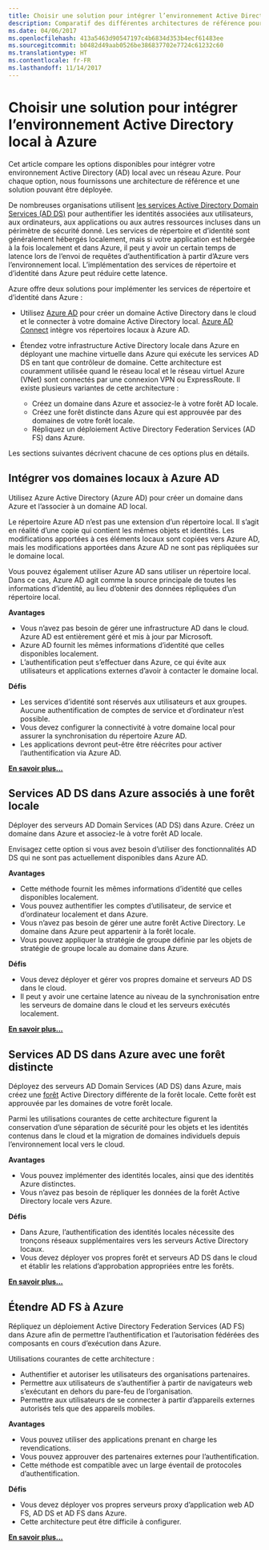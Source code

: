 ```yaml
---
title: Choisir une solution pour intégrer l’environnement Active Directory local à Azure.
description: Comparatif des différentes architectures de référence pour intégrer l’environnement Active Directory local à Azure.
ms.date: 04/06/2017
ms.openlocfilehash: 413a5463d90547197c4b6834d353b4ecf61483ee
ms.sourcegitcommit: b0482d49aab0526be386837702e7724c61232c60
ms.translationtype: HT
ms.contentlocale: fr-FR
ms.lasthandoff: 11/14/2017
---
```

# <a name="choose-a-solution-for-integrating-on-premises-active-directory-with-azure"></a>Choisir une solution pour intégrer l’environnement Active Directory local à Azure

Cet article compare les options disponibles pour intégrer votre environnement Active Directory (AD) local avec un réseau Azure. Pour chaque option, nous fournissons une architecture de référence et une solution pouvant être déployée.

De nombreuses organisations utilisent [les services Active Directory Domain Services (AD DS)][active-directory-domain-services] pour authentifier les identités associées aux utilisateurs, aux ordinateurs, aux applications ou aux autres ressources incluses dans un périmètre de sécurité donné. Les services de répertoire et d’identité sont généralement hébergés localement, mais si votre application est hébergée à la fois localement et dans Azure, il peut y avoir un certain temps de latence lors de l’envoi de requêtes d’authentification à partir d’Azure vers l’environnement local. L’implémentation des services de répertoire et d’identité dans Azure peut réduire cette latence.

Azure offre deux solutions pour implémenter les services de répertoire et d’identité dans Azure : 

* Utilisez [Azure AD][azure-active-directory] pour créer un domaine Active Directory dans le cloud et le connecter à votre domaine Active Directory local. [Azure AD Connect][azure-ad-connect] intègre vos répertoires locaux à Azure AD.

* Étendez votre infrastructure Active Directory locale dans Azure en déployant une machine virtuelle dans Azure qui exécute les services AD DS en tant que contrôleur de domaine. Cette architecture est couramment utilisée quand le réseau local et le réseau virtuel Azure (VNet) sont connectés par une connexion VPN ou ExpressRoute. Il existe plusieurs variantes de cette architecture : 

    - Créez un domaine dans Azure et associez-le à votre forêt AD locale.
    - Créez une forêt distincte dans Azure qui est approuvée par des domaines de votre forêt locale.
    - Répliquez un déploiement Active Directory Federation Services (AD FS) dans Azure. 

Les sections suivantes décrivent chacune de ces options plus en détails.

## <a name="integrate-your-on-premises-domains-with-azure-ad"></a>Intégrer vos domaines locaux à Azure AD

Utilisez Azure Active Directory (Azure AD) pour créer un domaine dans Azure et l’associer à un domaine AD local. 

Le répertoire Azure AD n’est pas une extension d’un répertoire local. Il s’agit en réalité d’une copie qui contient les mêmes objets et identités. Les modifications apportées à ces éléments locaux sont copiées vers Azure AD, mais les modifications apportées dans Azure AD ne sont pas répliquées sur le domaine local.

Vous pouvez également utiliser Azure AD sans utiliser un répertoire local. Dans ce cas, Azure AD agit comme la source principale de toutes les informations d’identité, au lieu d’obtenir des données répliquées d’un répertoire local.


**Avantages**

* Vous n’avez pas besoin de gérer une infrastructure AD dans le cloud. Azure AD est entièrement géré et mis à jour par Microsoft.
* Azure AD fournit les mêmes informations d’identité que celles disponibles localement.
* L’authentification peut s’effectuer dans Azure, ce qui évite aux utilisateurs et applications externes d’avoir à contacter le domaine local.

**Défis**

* Les services d’identité sont réservés aux utilisateurs et aux groupes. Aucune authentification de comptes de service et d’ordinateur n’est possible.
* Vous devez configurer la connectivité à votre domaine local pour assurer la synchronisation du répertoire Azure AD. 
* Les applications devront peut-être être réécrites pour activer l’authentification via Azure AD.

**[En savoir plus...][aad]**

## <a name="ad-ds-in-azure-joined-to-an-on-premises-forest"></a>Services AD DS dans Azure associés à une forêt locale

Déployer des serveurs AD Domain Services (AD DS) dans Azure. Créez un domaine dans Azure et associez-le à votre forêt AD locale. 

Envisagez cette option si vous avez besoin d’utiliser des fonctionnalités AD DS qui ne sont pas actuellement disponibles dans Azure AD. 

**Avantages**

* Cette méthode fournit les mêmes informations d’identité que celles disponibles localement.
* Vous pouvez authentifier les comptes d’utilisateur, de service et d’ordinateur localement et dans Azure.
* Vous n’avez pas besoin de gérer une autre forêt Active Directory. Le domaine dans Azure peut appartenir à la forêt locale.
* Vous pouvez appliquer la stratégie de groupe définie par les objets de stratégie de groupe locale au domaine dans Azure.

**Défis**

* Vous devez déployer et gérer vos propres domaine et serveurs AD DS dans le cloud.
* Il peut y avoir une certaine latence au niveau de la synchronisation entre les serveurs de domaine dans le cloud et les serveurs exécutés localement.

**[En savoir plus...][ad-ds]**

## <a name="ad-ds-in-azure-with-a-separate-forest"></a>Services AD DS dans Azure avec une forêt distincte

Déployez des serveurs AD Domain Services (AD DS) dans Azure, mais créez une [forêt][ad-forest-defn] Active Directory différente de la forêt locale. Cette forêt est approuvée par les domaines de votre forêt locale.

Parmi les utilisations courantes de cette architecture figurent la conservation d’une séparation de sécurité pour les objets et les identités contenus dans le cloud et la migration de domaines individuels depuis l’environnement local vers le cloud.

**Avantages**

* Vous pouvez implémenter des identités locales, ainsi que des identités Azure distinctes.
* Vous n’avez pas besoin de répliquer les données de la forêt Active Directory locale vers Azure.

**Défis**

* Dans Azure, l’authentification des identités locales nécessite des tronçons réseaux supplémentaires vers les serveurs Active Directory locaux.
* Vous devez déployer vos propres forêt et serveurs AD DS dans le cloud et établir les relations d’approbation appropriées entre les forêts.

**[En savoir plus...][ad-ds-forest]**

## <a name="extend-ad-fs-to-azure"></a>Étendre AD FS à Azure

Répliquez un déploiement Active Directory Federation Services (AD FS) dans Azure afin de permettre l’authentification et l’autorisation fédérées des composants en cours d’exécution dans Azure. 

Utilisations courantes de cette architecture :

* Authentifier et autoriser les utilisateurs des organisations partenaires.
* Permettre aux utilisateurs de s’authentifier à partir de navigateurs web s’exécutant en dehors du pare-feu de l’organisation.
* Permettre aux utilisateurs de se connecter à partir d’appareils externes autorisés tels que des appareils mobiles. 

**Avantages**

* Vous pouvez utiliser des applications prenant en charge les revendications.
* Vous pouvez approuver des partenaires externes pour l’authentification.
* Cette méthode est compatible avec un large éventail de protocoles d’authentification.

**Défis**

* Vous devez déployer vos propres serveurs proxy d’application web AD FS, AD DS et AD FS dans Azure.
* Cette architecture peut être difficile à configurer.

**[En savoir plus...][adfs]**

<!-- links -->

[aad]: ./azure-ad.md
[ad-ds]: ./adds-extend-domain.md
[ad-ds-forest]: ./adds-forest.md
[ad-forest-defn]: https://msdn.microsoft.com/library/ms676906.aspx
[adfs]: ./adfs.md

[active-directory-domain-services]: https://technet.microsoft.com/library/dd448614.aspx
[azure-active-directory]: /azure/active-directory-domain-services/active-directory-ds-overview
[azure-ad-connect]: /azure/active-directory/active-directory-aadconnect
